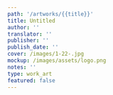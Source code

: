 ```yaml
---
path: '/artworks/{{title}}'
title: Untitled
author: ''
translator: ''
publisher: ''
publish_date: ''
cover: /images/1-22-.jpg
mockup: /images/assets/logo.png
notes: ''
type: work_art
featured: false
---
```


